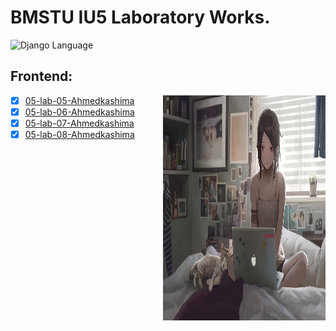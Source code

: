# BMSTU IU5 Laboratory Works.

<div>
<img src="https://img.shields.io/badge/language-Django-blue.svg" alt="Django Language">
</div>

## Frontend:
<!-- <img align="right" src="Resources/image.png" height="360px"/>   -->

<style>
  .small-image {
    width: 260px;
    height: 360px;
  }
</style>

<img align="right" src="Resources/image.png" class="small-image" />


- [X] [05-lab-05-Ahmedkashima](https://github.com/kashima1234/WEBF_IU5_BMSTU/tree/frontend/SPA)
- [X] [05-lab-06-Ahmedkashima](https://github.com/kashima1234/WEBF_IU5_BMSTU/tree/frontend/Redux)
- [X] [05-lab-07-Ahmedkashima](https://github.com/kashima1234/WEBF_IU5_BMSTU/tree/frontend/ser-interface)
- [X] [05-lab-08-Ahmedkashima](https://github.com/kashima1234/WEBF_IU5_BMSTU/tree/Real-time)
